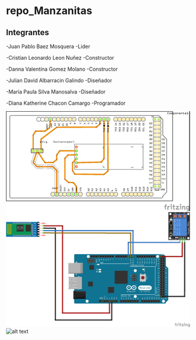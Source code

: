 # repo_Manzanitas


## Integrantes

-Juan Pablo Baez Mosquera -Lider

-Cristian Leonardo Leon Nuñez -Constructor

-Danna Valentina Gomez Molano -Constructor

-Julian David Albarracin Galindo -Diseñador

-Maria Paula Silva Manosalva -Diseñador

-Diana Katherine Chacon Camargo -Programador

![alt text](https://github.com/MPaula06Silva/repo_Manzanitas/blob/master/correccion.%20dannanumero2_pcb.jpg)
![alt text](https://github.com/MPaula06Silva/repo_Manzanitas/blob/master/PROTO.jpg)
![alt text](https://github.com/MPaula06Silva/repo_Manzanitas/blob/master/Untitled%20Sketch_esquem%C3%A1tico1.jpg)
